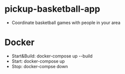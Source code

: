 # pickup-basketball-app
- Coordinate basketball games with people in your area
# Docker
- Start&Build: docker-compose up --build
- Start: docker-compose up
- Stop: docker-compse down